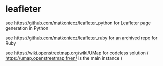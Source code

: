 # leafleter
see https://github.com/matkoniecz/leafleter_python for Leafleter page generation in Python

see https://github.com/matkoniecz/leafleter_ruby for an archived repo for Ruby

see https://wiki.openstreetmap.org/wiki/UMap for codeless solution ( https://umap.openstreetmap.fr/en/ is the main instance )
